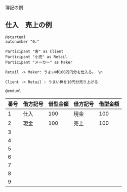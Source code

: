 簿記の例

## 仕入　売上の例

```plantuml
@startuml
autonumber "0:"

Participant "客" as Client
Participant "小売" as Retail
Participant "メーカー" as Maker

Retail -> Maker: うまい棒100万円分を仕入る。 \n

Client -> Retail : うまい棒を10円分売り上げる

@enduml
```

番号|借方記号|借型金額|借方記号|借型金額|
---|----|----|----|---
1|仕入|100|現金|100|
2|現金|100|売上|100|
3|||||
4|||||
5|||||
6|||||
7|||||
8|||||
9|||||